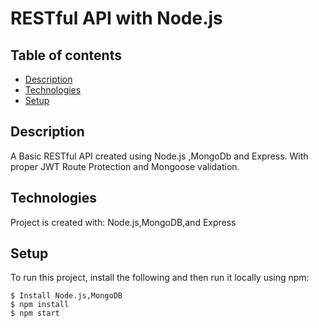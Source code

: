 # RESTful API with Node.js


## Table of contents
* [Description](#description)
* [Technologies](#technologies)
* [Setup](#setup)


## Description
A Basic RESTful API created using Node.js ,MongoDb and Express.
With proper JWT Route Protection and Mongoose validation.

	
## Technologies
Project is created with:
Node.js,MongoDB,and Express
	
## Setup
To run this project, install the following and then run it locally using npm:

```
$ Install Node.js,MongoDB
$ npm install
$ npm start
```


